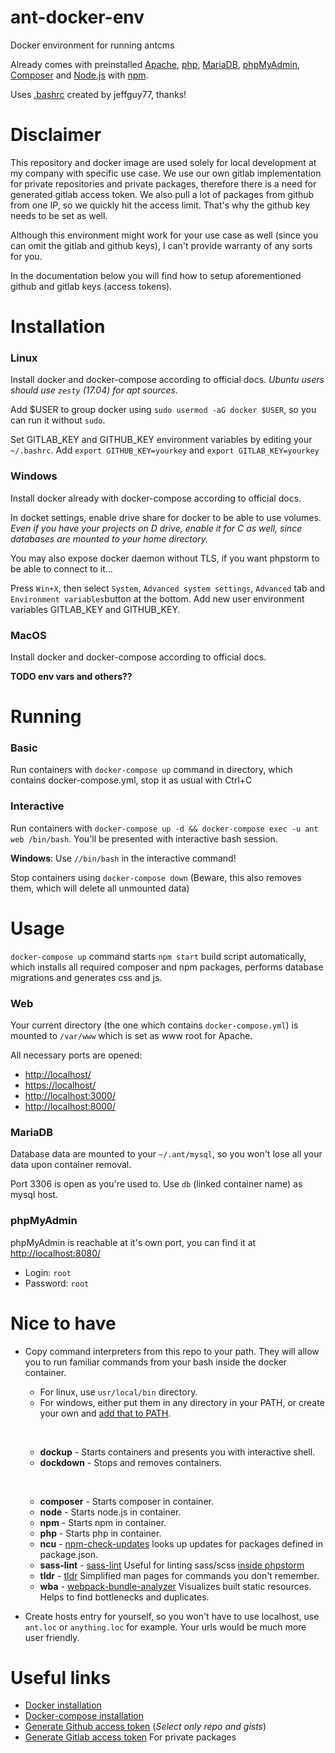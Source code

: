# ant-docker-env

Docker environment for running antcms

Already comes with preinstalled [Apache](https://httpd.apache.org/), [php](https://secure.php.net/), [MariaDB](https://mariadb.org/), [phpMyAdmin](https://www.phpmyadmin.net/), [Composer](https://getcomposer.org/) and [Node.js](https://nodejs.org/) with [npm](https://npmjs.com/).

Uses [.bashrc](https://www.linuxquestions.org/questions/linux-general-1/ultimate-prompt-and-bashrc-file-4175518169/) created by jeffguy77, thanks!

# Disclaimer

This repository and docker image are used solely for local development at my company with specific use case. We use our own gitlab implementation for private repositories and private packages, therefore there is a need for generated gitlab access token. We also pull a lot of packages from github from one IP, so we quickly hit the access limit. That's why the github key needs to be set as well.

Although this environment might work for your use case as well (since you can omit the gitlab and github keys), I can't provide warranty of any sorts for you. 
 
In the documentation below you will find how to setup aforementioned github and gitlab keys (access tokens).   

# Installation

### Linux
Install docker and docker-compose according to official docs. _Ubuntu users should use `zesty` (17.04) for apt sources._

Add $USER to group docker using `sudo usermod -aG docker $USER`, so you can run it without `sudo`.

Set GITLAB_KEY and GITHUB_KEY environment variables by editing your `~/.bashrc`. Add `export GITHUB_KEY=yourkey` and `export GITLAB_KEY=yourkey`  

### Windows
Install docker already with docker-compose according to official docs.

In docket settings, enable drive share for docker to be able to use volumes. _Even if you have your projects on D drive, enable it for C as well, since databases are mounted to your home directory._

You may also expose docker daemon without TLS, if you want phpstorm to be able to connect to it...

Press `Win+X`, then select `System`, `Advanced system settings`, `Advanced` tab and `Environment variables`button at the bottom. Add new user environment variables GITLAB_KEY and GITHUB_KEY. 

### MacOS
Install docker and docker-compose according to official docs.

**TODO env vars and others??**

# Running

### Basic
Run containers with `docker-compose up` command in directory, which contains docker-compose.yml, stop it as usual with Ctrl+C

### Interactive
Run containers with `docker-compose up -d && docker-compose exec -u ant web /bin/bash`. You'll be presented with interactive bash session.

**Windows**: Use `//bin/bash` in the interactive command!

Stop containers using `docker-compose down` (Beware, this also removes them, which will delete all unmounted data)

# Usage

`docker-compose up` command starts `npm start` build script automatically, which installs all required composer and npm packages, performs database migrations and generates css and js.

### Web
Your current directory (the one which contains `docker-compose.yml`) is mounted to `/var/www` which is set as www root for Apache.

All necessary ports are opened:

- [http://localhost/](http://localhost/)
- [https://localhost/](https://localhost/)
- [http://localhost:3000/](http://localhost:3000/)
- [http://localhost:8000/](http://localhost:8000/)

### MariaDB
Database data are mounted to your `~/.ant/mysql`, so you won't lose all your data upon container removal.

Port 3306 is open as you're used to. Use `db` (linked container name) as mysql host.

### phpMyAdmin
phpMyAdmin is reachable at it's own port, you can find it at [http://localhost:8080/](http://localhost:8080/)

- Login: `root`
- Password: `root` 

# Nice to have

- Copy command interpreters from this repo to your path. They will allow you to run familiar commands from your bash inside the docker container.

    - For linux, use `usr/local/bin` directory.
    - For windows, either put them in any directory in your PATH, or create your own and [add that to PATH](https://www.howtogeek.com/118594/how-to-edit-your-system-path-for-easy-command-line-access/).
    
    &nbsp;
    
    - **dockup** - Starts containers and presents you with interactive shell.
    - **dockdown** - Stops and removes containers.
    
    &nbsp;
    
    - **composer** - Starts composer in container.
    - **node** - Starts node.js in container.
    - **npm** - Starts npm in container.
    - **php** - Starts php in container.
    - **ncu** - [npm-check-updates](https://www.npmjs.com/package/npm-check-updates) looks up updates for packages defined in package.json.
    - **sass-lint** - [sass-lint](https://www.npmjs.com/package/sass-lint) Useful for linting sass/scss [inside phpstorm](https://plugins.jetbrains.com/plugin/8171-sass-lint)
    - **tldr** - [tldr](http://tldr.sh/) Simplified man pages for commands you don't remember.
    - **wba** - [webpack-bundle-analyzer](https://www.npmjs.com/package/webpack-bundle-analyzer) Visualizes built static resources. Helps to find bottlenecks and duplicates.

- Create hosts entry for yourself, so you won't have to use localhost, use `ant.loc` or `anything.loc` for example. Your urls would be much more user friendly.

# Useful links

- [Docker installation](https://docs.docker.com/engine/installation/)
- [Docker-compose installation](https://docs.docker.com/compose/install/)
- [Generate Github access token](https://github.com/settings/tokens) (_Select only repo and gists_)
- [Generate Gitlab access token](https://git.antstudio.cz/profile/personal_access_tokens) For private packages
